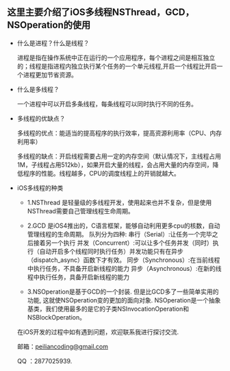 


这里主要介绍了iOS多线程NSThread，GCD，NSOperation的使用
-----------------------------------------------------


* 什么是进程？什么是线程？
    
    进程是指在操作系统中正在运行的一个应用程序，每个进程之间是相互独立的；线程是指进程内独立执行某个任务的一个单元线程,开启一个线程比开启一个进程更加节省资源。

* 什么是多线程？

    一个进程中可以开启多条线程，每条线程可以同时执行不同的任务。
    
* 多线程的优缺点？

    多线程的优点：能适当的提高程序的执行效率，提高资源利用率（CPU、内存利用率）
    
    多线程的缺点：开启线程需要占用一定的内存空间（默认情况下，主线程占用1M，子线程占用512kb），如果开启大量的线程，会占用大量的内存空间，降低程序的性能。线程越多，CPU的调度线程上的开销就越大。
    
* iOS多线程的种类
   
  * 1.NSThread 是轻量级的多线程开发，使用起来也并不复杂，但是使用NSThread需要自己管理线程生命周期。   

  * 2.GCD 是iOS4推出的，C语言框架，能够自动利用更多cpu的核数，自动管理线程的生命周期。
    队列分为四种:
    串行（Serial）:让任务一个完毕之后接着另一个执行
    并发（Concurrent）:可以让多个任务并发（同时）执行（自动开启多个线程同时执行任务）并发功能只有在异步（dispatch_async）函数下才有效。
    同步（Synchronous）:在当前线程中执行任务，不具备开启新线程的能力
    异步（Asynchronous）:在新的线程中执行任务，具备开启新线程的能力

  * 3.NSOperation是基于GCD的一个封装. 但是比GCD多了一些简单实用的功能, 这就使NSOperation变的更加的面向对象.
    NSOperation是一个抽象基类，我们使用最多的是它的子类NSInvocationOperation和NSBlockOperation。

  在iOS开发的过程中如有遇到问题，欢迎联系我进行探讨交流.

  邮箱：peiliancoding@gmail.com 

  QQ ：2877025939.
